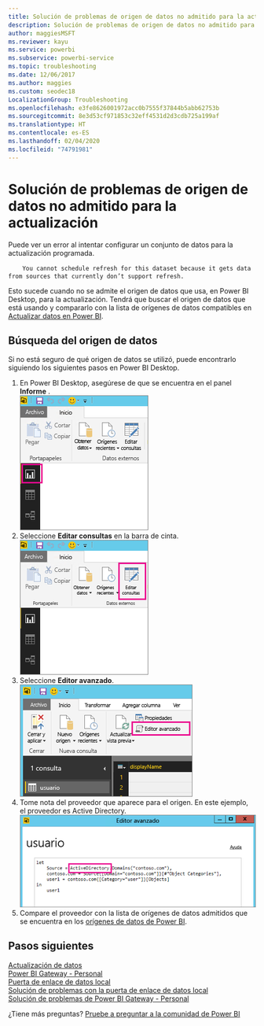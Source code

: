 ```yaml
---
title: Solución de problemas de origen de datos no admitido para la actualización
description: Solución de problemas de origen de datos no admitido para la actualización
author: maggiesMSFT
ms.reviewer: kayu
ms.service: powerbi
ms.subservice: powerbi-service
ms.topic: troubleshooting
ms.date: 12/06/2017
ms.author: maggies
ms.custom: seodec18
LocalizationGroup: Troubleshooting
ms.openlocfilehash: e3fe8626001972acc0b7555f37844b5abb62753b
ms.sourcegitcommit: 8e3d53cf971853c32eff4531d2d3cdb725a199af
ms.translationtype: HT
ms.contentlocale: es-ES
ms.lasthandoff: 02/04/2020
ms.locfileid: "74791981"
---
```

# <a name="troubleshooting-unsupported-data-source-for-refresh"></a>Solución de problemas de origen de datos no admitido para la actualización
Puede ver un error al intentar configurar un conjunto de datos para la actualización programada.

        You cannot schedule refresh for this dataset because it gets data from sources that currently don’t support refresh.

Esto sucede cuando no se admite el origen de datos que usa, en Power BI Desktop, para la actualización. Tendrá que buscar el origen de datos que está usando y compararlo con la lista de orígenes de datos compatibles en [Actualizar datos en Power BI](refresh-data.md). 

## <a name="find-the-data-source"></a>Búsqueda del origen de datos
Si no está seguro de qué origen de datos se utilizó, puede encontrarlo siguiendo los siguientes pasos en Power BI Desktop.  

1. En Power BI Desktop, asegúrese de que se encuentra en el panel **Informe** .  
   ![Panel de informes de Desktop](media/service-admin-troubleshoot-unsupported-data-source-for-refresh/tshoot-report-pane.png)
2. Seleccione **Editar consultas** en la barra de cinta.  
   ![Editar consultas](media/service-admin-troubleshoot-unsupported-data-source-for-refresh/tshoot-edit-queries.png)
3. Seleccione **Editor avanzado**.  
   ![Editor avanzado](media/service-admin-troubleshoot-unsupported-data-source-for-refresh/tshoot-advanced-editor.png)
4. Tome nota del proveedor que aparece para el origen.  En este ejemplo, el proveedor es Active Directory.  
   ![Proveedor del origen de datos](media/service-admin-troubleshoot-unsupported-data-source-for-refresh/tshoot-provider.png)
5. Compare el proveedor con la lista de orígenes de datos admitidos que se encuentra en los [orígenes de datos de Power BI](power-bi-data-sources.md).

## <a name="next-steps"></a>Pasos siguientes
[Actualización de datos](refresh-data.md)  
[Power BI Gateway - Personal](service-gateway-personal-mode.md)  
[Puerta de enlace de datos local](service-gateway-onprem.md)  
[Solución de problemas con la puerta de enlace de datos local](service-gateway-onprem-tshoot.md)  
[Solución de problemas de Power BI Gateway - Personal](service-admin-troubleshooting-power-bi-personal-gateway.md)  

¿Tiene más preguntas? [Pruebe a preguntar a la comunidad de Power BI](https://community.powerbi.com/)

